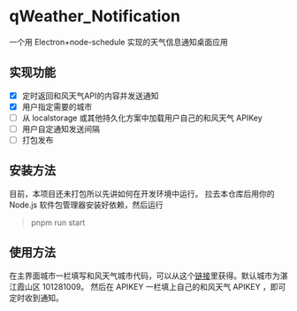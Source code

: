 # qWeather_Notification
一个用 Electron+node-schedule 实现的天气信息通知桌面应用
## 实现功能

- [x] 定时返回和风天气API的内容并发送通知
- [x] 用户指定需要的城市
- [ ] 从 localstorage 或其他持久化方案中加载用户自己的和风天气 APIKey
- [ ] 用户自定通知发送间隔
- [ ] 打包发布

## 安装方法

目前，本项目还未打包所以先讲如何在开发环境中运行。
拉去本仓库后用你的 Node.js 软件包管理器安装好依赖，然后运行
> pnpm run start

## 使用方法
在主界面城市一栏填写和风天气城市代码，可以从这个[链接](https://github.com/qwd/LocationList)里获得。默认城市为湛江霞山区 101281009。
然后在 APIKEY 一栏填上自己的和风天气 APIKEY ，即可定时收到通知。
